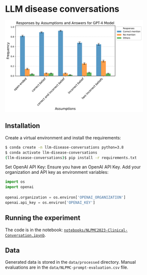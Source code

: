 LLM disease conversations
==============================

<img alt="Evaluation results" src="reports/evaluations_GPT-4.pdf" width="450" height="300" />

## Installation

Create a virtual environment and install the requirements:

```zsh
$ conda create -n llm-disease-conversations python=3.8
$ conda activate llm-disease-conversations
(llm-disease-conversations)$ pip install -r requirements.txt
```

Set OpenAI API Key:
Ensure you have an OpenAI API Key. Add your organization and API key as environment variables:

```python
import os
import openai

openai.organization = os.environ['OPENAI_ORGANIZATION']
openai.api_key = os.environ['OPENAI_KEY']
```

## Running the experiment

The code is in the notebook: [`notebooks/NLPMC2023-Clinical-Conversation.ipynb`](notebooks%2FNLPMC2023-Clinical-Conversation.ipynb).

## Data

Generated data is stored in the `data/processed` directory.
Manual evaluations are in the `data/NLPMC-prompt-evaluation.csv` file.

